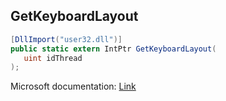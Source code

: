 ## GetKeyboardLayout

```csharp
[DllImport("user32.dll")]
public static extern IntPtr GetKeyboardLayout(
   uint idThread
);
```

Microsoft documentation: [Link](https://docs.microsoft.com/en-us/windows/win32/api/winuser/nf-winuser-getkeyboardlayout)
